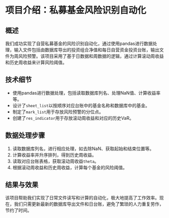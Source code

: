 # 项目介绍：私募基金风险识别自动化

## 概述
我们成功实现了自营私募基金的风险识别自动化，通过使用pandas进行数据处理，输入文件包括由数据库导出的投资组合净值和每日自营资金投资台账，输出文件为周风险预警。该项目采用了基于日数据和周数据的逻辑，通过计算滚动周收益和历史周收益来计算风险阈值。

## 技术细节
- 使用pandas进行数据处理，包括读取数据库列名、处理NaN值、计算收益率等。
- 设计了`sheet_list`以按顺序对应台账中的基金名称和数据库中的基金。
- 制定了`mark_list`用于存放风险预警的分位点。
- 创建了`res_indicator`用于存放滚动周收益和对应的历史VaR。

## 数据处理步骤
1. 读取数据库列名，进行相应处理，如去除NaN、获取起始和结束位置等。
2. 计算收益率并升序排列，得到历史周收益。
3. 读取对应台账表格，获取滚动周收益`theta`。
4. 根据滚动周收益和历史周收益，计算每个基金的风险阈值。

## 结果与效果
该项目帮助我们实现了日常文件读写和计算的自动化，极大地提高了工作效率。现在，我们只需更新最新的数据库导出文件和日台账，避免了繁琐的人力重复劳作，节约了时间。


